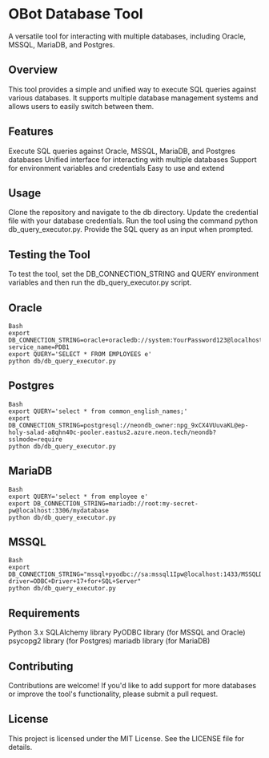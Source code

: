 # OBot Database Tool


A versatile tool for interacting with multiple databases, including Oracle, MSSQL, MariaDB, and Postgres.

## Overview

This tool provides a simple and unified way to execute SQL queries against various databases. It supports multiple database management systems and allows users to easily switch between them.

## Features

Execute SQL queries against Oracle, MSSQL, MariaDB, and Postgres databases
Unified interface for interacting with multiple databases
Support for environment variables and credentials
Easy to use and extend

## Usage

Clone the repository and navigate to the db directory.
Update the credential file with your database credentials.
Run the tool using the command python db_query_executor.py.
Provide the SQL query as an input when prompted.

## Testing the Tool

To test the tool, set the DB_CONNECTION_STRING and QUERY environment variables and then run the db_query_executor.py script.

## Oracle


```
Bash
export DB_CONNECTION_STRING=oracle+oracledb://system:YourPassword123@localhost:1521/?service_name=PDB1
export QUERY='SELECT * FROM EMPLOYEES e'
python db/db_query_executor.py
```

## Postgres

```
Bash
export QUERY='select * from common_english_names;'
export DB_CONNECTION_STRING=postgresql://neondb_owner:npg_9xCX4VUuvaKL@ep-holy-salad-a8qhn40c-pooler.eastus2.azure.neon.tech/neondb?sslmode=require
python db/db_query_executor.py
```

## MariaDB

```
Bash
export QUERY='select * from employee e'
export DB_CONNECTION_STRING=mariadb://root:my-secret-pw@localhost:3306/mydatabase
python db/db_query_executor.py
```

## MSSQL

```
Bash
export DB_CONNECTION_STRING="mssql+pyodbc://sa:mssql1Ipw@localhost:1433/MSSQLDB?driver=ODBC+Driver+17+for+SQL+Server"
python db/db_query_executor.py
```

## Requirements

Python 3.x
SQLAlchemy library
PyODBC library (for MSSQL and Oracle)
psycopg2 library (for Postgres)
mariadb library (for MariaDB)

## Contributing

Contributions are welcome! If you'd like to add support for more databases or improve the tool's functionality, please submit a pull request.

License
-------
This project is licensed under the MIT License. See the LICENSE file for details.

